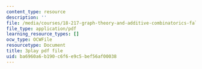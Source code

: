 ```yaml
---
content_type: resource
description: ''
file: /media/courses/18-217-graph-theory-and-additive-combinatorics-fall-2019/ba6960a6b190c6f6e9c5bef56af00038_rBUFitIoE14.pdf
file_type: application/pdf
learning_resource_types: []
ocw_type: OCWFile
resourcetype: Document
title: 3play pdf file
uid: ba6960a6-b190-c6f6-e9c5-bef56af00038
---
```

